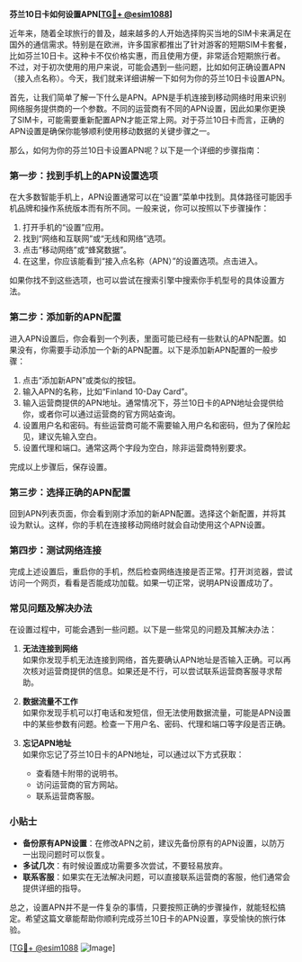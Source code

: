 **芬兰10日卡如何设置APN[[TG💪+ @esim1088](https://t.me/s/esim1088)]**

近年来，随着全球旅行的普及，越来越多的人开始选择购买当地的SIM卡来满足在国外的通信需求。特别是在欧洲，许多国家都推出了针对游客的短期SIM卡套餐，比如芬兰10日卡。这种卡不仅价格实惠，而且使用方便，非常适合短期旅行者。不过，对于初次使用的用户来说，可能会遇到一些问题，比如如何正确设置APN（接入点名称）。今天，我们就来详细讲解一下如何为你的芬兰10日卡设置APN。

首先，让我们简单了解一下什么是APN。APN是手机连接到移动网络时用来识别网络服务提供商的一个参数。不同的运营商有不同的APN设置，因此如果你更换了SIM卡，可能需要重新配置APN才能正常上网。对于芬兰10日卡而言，正确的APN设置是确保你能够顺利使用移动数据的关键步骤之一。

那么，如何为你的芬兰10日卡设置APN呢？以下是一个详细的步骤指南：

### 第一步：找到手机上的APN设置选项

在大多数智能手机上，APN设置通常可以在“设置”菜单中找到。具体路径可能因手机品牌和操作系统版本而有所不同。一般来说，你可以按照以下步骤操作：

1. 打开手机的“设置”应用。
2. 找到“网络和互联网”或“无线和网络”选项。
3. 点击“移动网络”或“蜂窝数据”。
4. 在这里，你应该能看到“接入点名称（APN）”的设置选项。点击进入。

如果你找不到这些选项，也可以尝试在搜索引擎中搜索你手机型号的具体设置方法。

### 第二步：添加新的APN配置

进入APN设置后，你会看到一个列表，里面可能已经有一些默认的APN配置。如果没有，你需要手动添加一个新的APN配置。以下是添加新APN配置的一般步骤：

1. 点击“添加新APN”或类似的按钮。
2. 输入APN的名称，比如“Finland 10-Day Card”。
3. 输入运营商提供的APN地址。通常情况下，芬兰10日卡的APN地址会提供给你，或者你可以通过运营商的官方网站查询。
4. 设置用户名和密码。有些运营商可能不需要输入用户名和密码，但为了保险起见，建议先输入空白。
5. 设置代理和端口。通常这两个字段为空白，除非运营商特别要求。

完成以上步骤后，保存设置。

### 第三步：选择正确的APN配置

回到APN列表页面，你会看到刚才添加的新APN配置。选择这个新配置，并将其设为默认。这样，你的手机在连接移动网络时就会自动使用这个APN设置。

### 第四步：测试网络连接

完成上述设置后，重启你的手机，然后检查网络连接是否正常。打开浏览器，尝试访问一个网页，看看是否能成功加载。如果一切正常，说明APN设置成功了。

### 常见问题及解决办法

在设置过程中，可能会遇到一些问题。以下是一些常见的问题及其解决办法：

1. **无法连接到网络**  
   如果你发现手机无法连接到网络，首先要确认APN地址是否输入正确。可以再次核对运营商提供的信息。如果还是不行，可以尝试联系运营商客服寻求帮助。

2. **数据流量不工作**  
   如果你发现手机可以打电话和发短信，但无法使用数据流量，可能是APN设置中的某些参数有问题。检查一下用户名、密码、代理和端口等字段是否正确。

3. **忘记APN地址**  
   如果你忘记了芬兰10日卡的APN地址，可以通过以下方式获取：
   - 查看随卡附带的说明书。
   - 访问运营商的官方网站。
   - 联系运营商客服。

### 小贴士

- **备份原有APN设置**：在修改APN之前，建议先备份原有的APN设置，以防万一出现问题时可以恢复。
- **多试几次**：有时候设置成功需要多次尝试，不要轻易放弃。
- **联系客服**：如果实在无法解决问题，可以直接联系运营商的客服，他们通常会提供详细的指导。

总之，设置APN并不是一件复杂的事情，只要按照正确的步骤操作，就能轻松搞定。希望这篇文章能帮助你顺利完成芬兰10日卡的APN设置，享受愉快的旅行体验。

[[TG💪+ @esim1088](https://t.me/s/esim1088) ![Image](https://i.postimg.cc/4NQfJmqS/Snipaste-2025-05-13-00-14-12.png)]